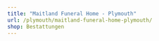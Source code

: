 ```yaml
---
title: "Maitland Funeral Home - Plymouth"
url: /plymouth/maitland-funeral-home-plymouth/
shop: Bestattungen
---
```

